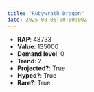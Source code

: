 ```yaml
---
title: "Rubywrath Dragon"
date: 2025-08-06T00:00:00Z
---
```

- **RAP**: 48733
- **Value**: 135000
- **Demand level**: 0
- **Trend**: 2
- **Projected?**: True
- **Hyped?**: True
- **Rare?**: True
